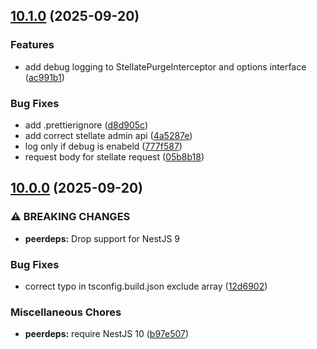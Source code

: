 ## [10.1.0](https://github.com/volbrene/nestjs-stellate/compare/v10.0.0...v10.1.0) (2025-09-20)

### Features

* add debug logging to StellatePurgeInterceptor and options interface ([ac991b1](https://github.com/volbrene/nestjs-stellate/commit/ac991b1c22db8ee8ecf2c8cab9c31306e57a69f1))

### Bug Fixes

* add .prettierignore ([d8d905c](https://github.com/volbrene/nestjs-stellate/commit/d8d905c60ac8962bdee02853068706511857bd29))
* add correct stellate admin api ([4a5287e](https://github.com/volbrene/nestjs-stellate/commit/4a5287ea2dba3c48dfe640fd8e860816dcc275ca))
* log only if debug is enabeld ([777f587](https://github.com/volbrene/nestjs-stellate/commit/777f5870e8d8c6273afbbe86351f04fe3eee542d))
* request body for stellate request ([05b8b18](https://github.com/volbrene/nestjs-stellate/commit/05b8b1809d9ff81d1ddc806ab9a90dabb74ff4a2))

## [10.0.0](https://github.com/volbrene/nestjs-stellate/compare/v9.0.0...v10.0.0) (2025-09-20)

### ⚠ BREAKING CHANGES

* **peerdeps:** Drop support for NestJS 9

### Bug Fixes

* correct typo in tsconfig.build.json exclude array ([12d6902](https://github.com/volbrene/nestjs-stellate/commit/12d6902ecdc741e7da1cd20c2c9b33bde792ea76))

### Miscellaneous Chores

* **peerdeps:** require NestJS 10 ([b97e507](https://github.com/volbrene/nestjs-stellate/commit/b97e50709fb99027a3bd26964ac948f0bc7a0e5b))
